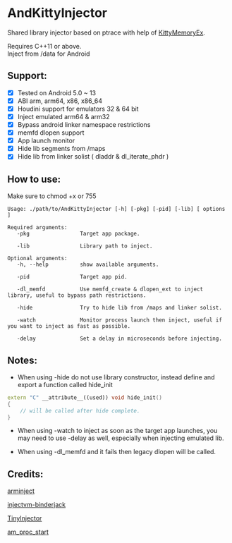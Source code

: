 # AndKittyInjector

Shared library injector based on ptrace with help of [KittyMemoryEx](https://github.com/MJx0/KittyMemoryEx).

Requires C++11 or above.</br>
Inject from /data for Android

<h2> Support: </h2>

- [x] Tested on Android 5.0  ~ 13
- [x] ABI arm, arm64, x86, x86_64
- [x] Houdini support for emulators 32 & 64 bit
- [x] Inject emulated arm64 & arm32
- [x] Bypass android linker namespace restrictions
- [x] memfd dlopen support
- [x] App launch monitor
- [x] Hide lib segments from /maps
- [x] Hide lib from linker solist ( dladdr & dl_iterate_phdr )

<h2> How to use: </h2>
Make sure to chmod +x or 755

```text
Usage: ./path/to/AndKittyInjector [-h] [-pkg] [-pid] [-lib] [ options ]

Required arguments:
   -pkg                Target app package.
   
   -lib                Library path to inject.

Optional arguments:
   -h, --help          show available arguments.
   
   -pid                Target app pid.
   
   -dl_memfd           Use memfd_create & dlopen_ext to inject library, useful to bypass path restrictions.

   -hide               Try to hide lib from /maps and linker solist.
   
   -watch              Monitor process launch then inject, useful if you want to inject as fast as possible.
   
   -delay              Set a delay in microseconds before injecting.
   ```

<h2>Notes: </h2>

- When using -hide do not use library constructor, instead define and export a function called hide_init

```cpp
extern "C" __attribute__((used)) void hide_init()
{
    // will be called after hide complete.
}
```

- When using -watch to inject as soon as the target app launches, you may need to use -delay as well, especially when injecting emulated lib.

- When using -dl_memfd and it fails then legacy dlopen will be called.

<h2>Credits: </h2>

[arminject](https://github.com/evilsocket/arminject)

[injectvm-binderjack](https://github.com/Chainfire/injectvm-binderjack)

[TinyInjector](https://github.com/shunix/TinyInjector)

[am_proc_start](https://gist.github.com/vvb2060/a3d40084cd9273b65a15f8a351b4eb0e#file-am_proc_start-cpp)
